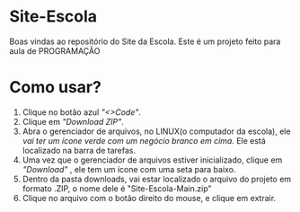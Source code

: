 # Site-Escola

Boas vindas ao repositório do Site da Escola. Este é um projeto feito para aula de PROGRAMAÇÃO

# Como usar?

1. Clique no botão azul *"<>Code"*.
2. Clique em *"Download ZIP"*. 
3. Abra o gerenciador de arquivos, no LINUX(o computador da escola), ele *vai ter um ícone verde com um negócio branco em cima.* Ele está localizado na barra de tarefas.
4. Uma vez que o gerenciador de arquivos estiver inicializado, clique em *"Download"* , ele tem um ícone com uma seta para baixo.
5. Dentro da pasta downloads, vai estar localizado o arquivo do projeto em formato .ZIP, o nome dele é "Site-Escola-Main.zip"
6. Clique no arquivo com o botão direito do mouse, e clique em extrair.

